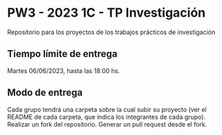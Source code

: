 # PW3 - 2023 1C - TP Investigación
Repositorio para los proyectos de los trabajos prácticos de investigación

## Tiempo límite de entrega
Martes 06/06/2023, hasta las 18:00 hs.

## Modo de entrega
Cada grupo tendrá una carpeta sobre la cual subir su proyecto (ver el README de cada carpeta, que indica los integrantes de cada grupo).
Realizar un fork del repositorio.
Generar un pull request desde el fork.
